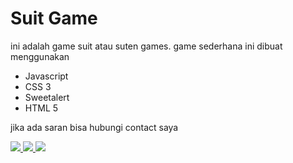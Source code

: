 # Suit Game
ini adalah game suit atau suten games. game sederhana ini dibuat menggunakan
- Javascript
- CSS 3
- Sweetalert
- HTML 5

jika ada saran bisa hubungi contact saya

<a href="https://www.instagram.com/_wiklaa/" target="_blank">
  <img src="https://img.shields.io/badge/__wiklaa%20-follow-blue?logoColor=white&logo=instagram&style=flat">
</a>

<a href="https://www.linkedin.com/in/wiklapandu" target="_blank">
  <img src="https://img.shields.io/badge/wiklapandu-follow-blue?logo=linkedin&style=flat">
</a>

<a href="https://github.com/wiklapandu/" target="_blank">
  <img src="https://img.shields.io/badge/-follow-blue?logo=github&style=social">
</a>
